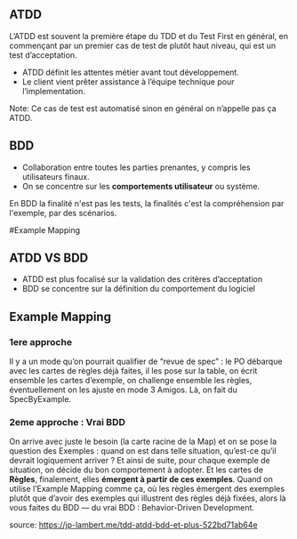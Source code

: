 

## ATDD

L’ATDD est souvent la première étape du TDD et du Test First en général, en commençant par un premier cas de test de plutôt haut niveau, qui est un test d’acceptation.

- ATDD définit les attentes métier avant tout développement.
- Le client vient prêter assistance à l’équipe technique pour l’implementation.

Note: Ce cas de test est automatisé sinon en général on n’appelle pas ça ATDD.



## BDD

- Collaboration entre toutes les parties prenantes, y compris les utilisateurs finaux.
- On se concentre sur les __comportements utilisateur__ ou système.

En BDD la finalité n'est pas les tests, la finalités c'est la compréhension par l'exemple, par des scénarios.

#Example Mapping


## ATDD VS BDD

- ATDD est plus focalisé sur la validation des critères d’acceptation
- BDD se concentre sur la définition du comportement du logiciel



## Example Mapping

### 1ere approche

Il y a un mode qu’on pourrait qualifier de “revue de spec” : le PO débarque avec les cartes de règles déjà faites, il les pose sur la table, on écrit ensemble les cartes d’exemple, on challenge ensemble les règles, éventuellement on les ajuste en mode 3 Amigos. Là, on fait du SpecByExample.

### 2eme approche : Vrai BDD

On arrive avec juste le besoin (la carte racine de la Map) et on se pose la question des Exemples : quand on est dans telle situation, qu’est-ce qu’il devrait logiquement arriver ? Et ainsi de suite, pour chaque exemple de situation, on décide du bon comportement à adopter. Et les cartes de __Règles__, finalement, elles __émergent à partir de ces exemples__. Quand on utilise l’Example Mapping comme ça, où les règles émergent des exemples plutôt que d’avoir des exemples qui illustrent des règles déjà fixées, alors là vous faites du BDD — du vrai BDD : Behavior-Driven Development.

source: https://jp-lambert.me/tdd-atdd-bdd-et-plus-522bd71ab64e



